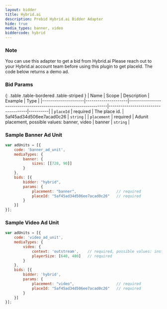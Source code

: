 ```yaml
---
layout: bidder
title: Hybrid.ai
description: Prebid Hybrid.ai Bidder Adapter
hide: true
media_types: banner, video
biddercode: hybrid
---
```


### Note

You can use this adapter to get a bid from Hybrid.ai
Please reach out to your Hybrid.ai account team before using this plugin to get placeId.
The code below returns a demo ad.


### Bid Params

{: .table .table-bordered .table-striped }
| Name                | Scope               | Description                                                       | Example                             | Type     |
|---------------------|---------------------|-------------------------------------------------------------------|-------------------------------------|----------|
| `placeId`           | required            | The place id.                                                     | 5af45ad34d506ee7acad0c26            | `string` |
| `placement`         | required            | Adunit placement, possible values: banner, video                  | banner                              | `string` |


### Sample Banner Ad Unit

```js
var adUnits = [{
    code: 'banner_ad_unit',
    mediaTypes: {
        banner: {
            sizes: [[728, 90]]
        }
    },
    bids: [{
        bidder: "hybrid",
        params: {
            placement: "banner",                  // required
            placeId: "5af45ad34d506ee7acad0c26"   // required
        }
    }]
}];
```

### Sample Video Ad Unit

```js
var adUnits = [{
    code: 'video_ad_unit',
    mediaTypes: {
        video: {
            context: 'outstream',    // required, possible values: instream, outstream 
            playerSize: [640, 480]   // required
        }
    },
    bids: [{
        bidder: 'hybrid',
        params: {
            placement: "video",                   // required
            placeId: "5af45ad34d506ee7acad0c26"   // required
        }
    }]
}];
```
